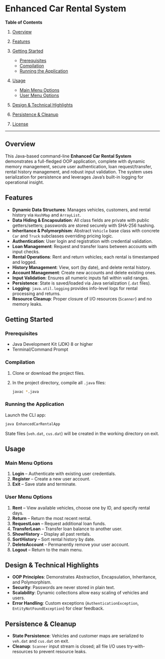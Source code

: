 # Enhanced Car Rental System

**Table of Contents**

1. [Overview](#overview)
2. [Features](#features)
3. [Getting Started](#getting-started)

   * [Prerequisites](#prerequisites)
   * [Compilation](#compilation)
   * [Running the Application](#running-the-application)
4. [Usage](#usage)

   * [Main Menu Options](#main-menu-options)
   * [User Menu Options](#user-menu-options)
5. [Design & Technical Highlights](#design--technical-highlights)
6. [Persistence & Cleanup](#persistence--cleanup)
7. [License](#license)

---

## Overview

This Java-based command-line **Enhanced Car Rental System** demonstrates a full-fledged OOP application, complete with dynamic memory management, secure user authentication, loan request/transfer, rental history management, and robust input validation. The system uses serialization for persistence and leverages Java’s built-in logging for operational insight.

## Features

* **Dynamic Data Structures**: Manages vehicles, customers, and rental history via `HashMap` and `ArrayList`.
* **Data Hiding & Encapsulation**: All class fields are private with public getters/setters; passwords are stored securely with SHA-256 hashing.
* **Inheritance & Polymorphism**: Abstract `Vehicle` base class with concrete `Car` and `Truck` subclasses overriding pricing logic.
* **Authentication**: User login and registration with credential validation.
* **Loan Management**: Request and transfer loans between accounts with input checks.
* **Rental Operations**: Rent and return vehicles; each rental is timestamped and logged.
* **History Management**: View, sort (by date), and delete rental history.
* **Account Management**: Create new accounts and delete existing ones.
* **Input Validation**: Ensures all numeric inputs fall within valid ranges.
* **Persistence**: State is saved/loaded via Java serialization (`.dat` files).
* **Logging**: `java.util.logging` provides info-level logs for rental processing and returns.
* **Resource Cleanup**: Proper closure of I/O resources (`Scanner`) and no memory leaks.

## Getting Started

### Prerequisites

* Java Development Kit (JDK) 8 or higher
* Terminal/Command Prompt

### Compilation

1. Clone or download the project files.
2. In the project directory, compile all `.java` files:

   ```bash
   javac *.java
   ```

### Running the Application

Launch the CLI app:

```bash
java EnhancedCarRentalApp
```

State files (`veh.dat`, `cus.dat`) will be created in the working directory on exit.

## Usage

### Main Menu Options

1. **Login** – Authenticate with existing user credentials.
2. **Register** – Create a new user account.
3. **Exit** – Save state and terminate.

### User Menu Options

1. **Rent** – View available vehicles, choose one by ID, and specify rental days.
2. **Return** – Return the most recent rental.
3. **RequestLoan** – Request additional loan funds.
4. **TransferLoan** – Transfer loan balance to another user.
5. **ShowHistory** – Display all past rentals.
6. **SortHistory** – Sort rental history by date.
7. **DeleteAccount** – Permanently remove your user account.
8. **Logout** – Return to the main menu.

## Design & Technical Highlights

* **OOP Principles**: Demonstrates Abstraction, Encapsulation, Inheritance, and Polymorphism.
* **Security**: Passwords are never stored in plain text.
* **Scalability**: Dynamic collections allow easy scaling of vehicles and users.
* **Error Handling**: Custom exceptions (`AuthenticationException`, `EntityNotFoundException`) for clear feedback.

## Persistence & Cleanup

* **State Persistence**: Vehicles and customer maps are serialized to `veh.dat` and `cus.dat` on exit.
* **Cleanup**: `Scanner` input stream is closed; all file I/O uses try-with-resources to prevent resource leaks.


